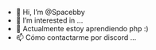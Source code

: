 - 👋 Hi, I’m @Spacebby
- 👀 I’m interested in ...
- 🌱 Actualmente estoy aprendiendo  php :)
- 📫 Cómo contactarme por discord ...

<!---
Spacebby/Spacebby is a ✨ special ✨ repository because its `README.md` (this file) appears on your GitHub profile.
You can click the Preview link to take a look at your changes.
--->
